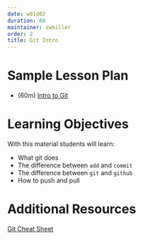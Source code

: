 ```yaml
---
date: w01d02
duration: 60
maintainer: zwmiller
order: 2
title: Git Intro
---
```


# Sample Lesson Plan

* (60m) [Intro to Git](Intro_to_Git.pdf)


# Learning Objectives

With this material students will learn:

* What git does
* The difference between `add` and `commit`
* The difference between `git` and `github`
* How to push and pull


# Additional Resources

[Git Cheat Sheet](http://files.zeroturnaround.com/pdf/zt_git_cheat_sheet.pdf)